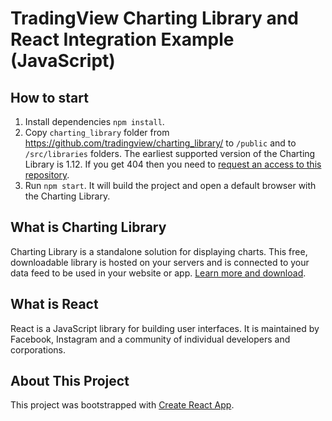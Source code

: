 # TradingView Charting Library and React Integration Example (JavaScript)

## How to start

1. Install dependencies `npm install`.
1. Copy `charting_library` folder from https://github.com/tradingview/charting_library/ to `/public` and to `/src/libraries` folders. The earliest supported version of the Charting Library is 1.12. If you get 404 then you need to [request an access to this repository](https://www.tradingview.com/HTML5-stock-forex-bitcoin-charting-library/).
1. Run `npm start`. It will build the project and open a default browser with the Charting Library.

## What is Charting Library
Charting Library is a standalone solution for displaying charts. This free, downloadable library is hosted on your servers and is connected to your data feed to be used in your website or app. [Learn more and download](https://www.tradingview.com/HTML5-stock-forex-bitcoin-charting-library/).

## What is React

React is a JavaScript library for building user interfaces. It is maintained by Facebook, Instagram and a community of individual developers and corporations.

## About This Project

This project was bootstrapped with [Create React App](https://github.com/facebookincubator/create-react-app).
